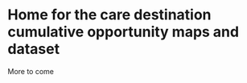 
<!-- README.md is generated from README.Rmd. Please edit that file -->

# Home for the care destination cumulative opportunity maps and dataset

More to come

